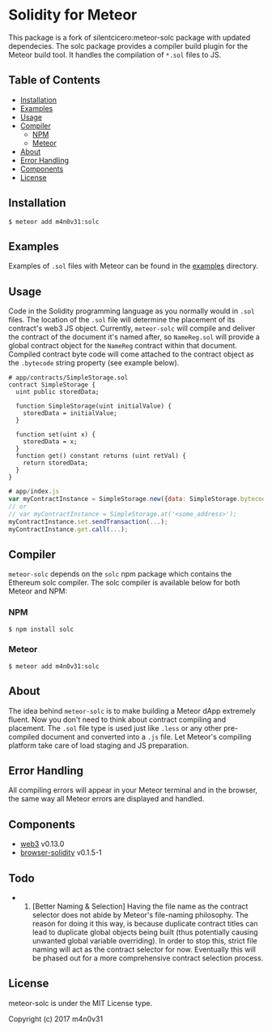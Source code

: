 # Solidity for Meteor
This package is a fork of silentcicero:meteor-solc package with updated dependecies.
The solc package provides a compiler build plugin for the Meteor build tool. It
handles the compilation of `*.sol` files to JS.

## Table of Contents

* [Installation](#installation)
* [Examples](#examples)
* [Usage](#usage)
* [Compiler](#compiler)
  * [NPM](#npm)
  * [Meteor](#meteor)
* [About](#about)
* [Error Handling](#error-handling)
* [Components](#components)
* [License](#license)

## Installation

    $ meteor add m4n0v31:solc

## Examples

Examples of `.sol` files with Meteor can be found in the <a href="https://github.com/m4n0v31/meteor-solc/tree/master/examples">examples</a> directory.

## Usage

Code in the Solidity programming language as you normally would in `.sol` files.
The location of the `.sol` file will determine the placement of its contract's web3 JS object.
Currently, `meteor-solc` will compile and deliver the contract of the document it's named after, so `NameReg.sol` will provide a global contract object for the `NameReg` contract within that document.
Compiled contract byte code will come attached to the contract object as the `.bytecode` string property (see example below).

```
# app/contracts/SimpleStorage.sol
contract SimpleStorage {
  uint public storedData;

  function SimpleStorage(uint initialValue) {
    storedData = initialValue;
  }

  function set(uint x) {
    storedData = x;
  }
  function get() constant returns (uint retVal) {
    return storedData;
  }
}
```

```javascript
# app/index.js
var myContractInstance = SimpleStorage.new({data: SimpleStorage.bytecode, gas: 30000}, ...);
// or
// var myContractInstance = SimpleStorage.at('<some_address>');
myContractInstance.set.sendTransaction(...);
myContractInstance.get.call(...);
```

## Compiler

`meteor-solc` depends on the `solc` npm package which contains the Ethereum solc compiler. The solc compiler is available below for both Meteor and NPM:

### NPM

    $ npm install solc

### Meteor

    $ meteor add m4n0v31:solc

## About

The idea behind `meteor-solc` is to make building a Meteor dApp extremely fluent. Now you don't need to think about contract compiling and placement. The `.sol` file type is used just like `.less` or any other pre-compiled document and converted into a `.js` file.
Let Meteor's compiling platform take care of load staging and JS preparation.

## Error Handling

All compiling errors will appear in your Meteor terminal and in the browser, the same way all Meteor errors are displayed and handled.

## Components

* [web3](https://github.com/ethereum/web3.js) v0.13.0
* [browser-solidity](https://github.com/chriseth/browser-solidity) v0.1.5-1

## Todo

 - 1. [Better Naming & Selection] Having the file name as the contract selector does not abide by Meteor's file-naming philosophy. The reason for doing it this way, is because duplicate contract titles can lead to duplicate global objects being built (thus potentially causing unwanted global variable overriding). In order to stop this, strict file naming will act as the contract selector for now. Eventually this will be phased out for a more comprehensive contract selection process.

## License

meteor-solc is under the MIT License type.

Copyright (c) 2017 m4n0v31

